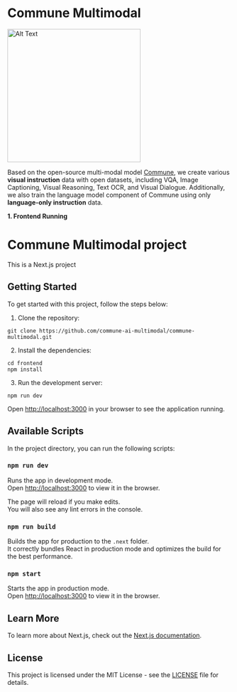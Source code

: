 # Commune Multimodal

 <img src="/frontend/public/gif/logo/commune.gif" alt="Alt Text" width="300" height="300"> 
 
Based on the open-source multi-modal model [Commune](https://github.com/commune-ai), we create various **visual instruction** data with open datasets, including VQA, Image Captioning, Visual Reasoning, Text OCR, and Visual Dialogue. Additionally, we also train the language model component of Commune using only **language-only instruction** data.

**1. Frontend Running**

# Commune Multimodal project

This is a Next.js project

## Getting Started

To get started with this project, follow the steps below:

1. Clone the repository:

```
git clone https://github.com/commune-ai-multimodal/commune-multimodal.git
```

2. Install the dependencies:

```
cd frontend
npm install
```

3. Run the development server:

```
npm run dev
```

Open [http://localhost:3000](http://localhost:3000) in your browser to see the application running.

## Available Scripts

In the project directory, you can run the following scripts:

### `npm run dev`

Runs the app in development mode.<br />
Open [http://localhost:3000](http://localhost:3000) to view it in the browser.

The page will reload if you make edits.<br />
You will also see any lint errors in the console.

### `npm run build`

Builds the app for production to the `.next` folder.<br />
It correctly bundles React in production mode and optimizes the build for the best performance.

### `npm start`

Starts the app in production mode.<br />
Open [http://localhost:3000](http://localhost:3000) to view it in the browser.

## Learn More

To learn more about Next.js, check out the [Next.js documentation](https://nextjs.org/docs).

## License

This project is licensed under the MIT License - see the [LICENSE](LICENSE) file for details.
